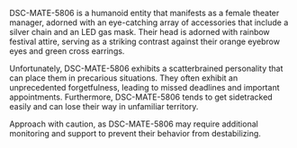 DSC-MATE-5806 is a humanoid entity that manifests as a female theater manager, adorned with an eye-catching array of accessories that include a silver chain and an LED gas mask. Their head is adorned with rainbow festival attire, serving as a striking contrast against their orange eyebrow eyes and green cross earrings.

Unfortunately, DSC-MATE-5806 exhibits a scatterbrained personality that can place them in precarious situations. They often exhibit an unprecedented forgetfulness, leading to missed deadlines and important appointments. Furthermore, DSC-MATE-5806 tends to get sidetracked easily and can lose their way in unfamiliar territory.

Approach with caution, as DSC-MATE-5806 may require additional monitoring and support to prevent their behavior from destabilizing.